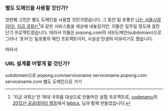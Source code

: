 
### 별도 도메인을 사용할 것인가?
첫번째 고민은 별도 도메인을 사용할 것인가였습니다. 그 동안 팀 포퐁은 [나는 서울시장이다!](http://popong.com/iamseoulmayor), [지금 국회는](http://labs.popong.com/codenamu)[^1]과 같은 서비스들을 세상에 내놓았지만, 이들은 일주일 정도에 걸친 단기 프로젝트였습니다. 따라서 이들은 popong.com의 서브도메인(subdomain)으로 그러나 '포커'는 팀포퐁의 메인 프로젝트이자, 사실상 탄생의 이유이기도 했습니다.

따라서 


### URL 설계를 어떻게 할 것인가?
subdomain으로 
popong.com/servicename
servicename.popong.com
servicename.com
별도 도메인으로 가기

[^1]: '지금 국회는'은 18대 국회를 대상으로 만들어진 실험 프로젝트로, [codenamu]()의 [2012년 공공데이터 캠프]()에서 [tebica](), []()님과 함께 만들었습니다.

